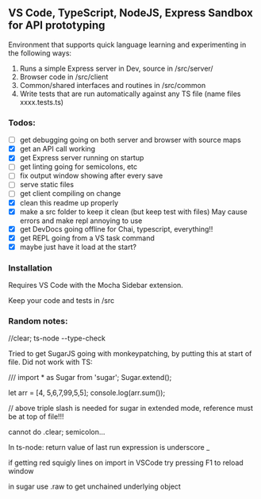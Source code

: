 
## VS Code, TypeScript, NodeJS, Express Sandbox for API prototyping

Environment that supports quick language learning and experimenting in the following ways:

1. Runs a simple Express server in Dev, source in /src/server/
2. Browser code in /src/client 
3. Common/shared interfaces and routines in /src/common
4. Write tests that are run automatically against any TS file (name files xxxx.tests.ts)


### Todos:

+ [ ] get debugging going on both server and browser with source maps
+ [X] get an API call working
+ [X] get Express server running on startup
+ [ ] get linting going for semicolons, etc
+ [ ] fix output window showing after every save
+ [ ] serve static files
+ [ ] get client compiling on change
+ [x] clean this readme up properly
+ [x] make a src folder to keep it clean (but keep test with files) May cause errors and make repl annoying to use
+ [x] get DevDocs going offline for Chai, typescript, everything!!
+ [x] get REPL going from a VS task command
+ [x] maybe just have it load at the start?

### Installation

Requires VS Code with the Mocha Sidebar extension. 

Keep your code and tests in /src

### Random notes:

//clear; ts-node --type-check  

Tried to get SugarJS going with monkeypatching, by putting this at start of file. Did not work with TS:

/// <reference path="./node_modules/sugar/sugar-extended.d.ts" />
import * as Sugar from 'sugar';
Sugar.extend();

let arr = [4, 5,6,7,99,5,5];
console.log(arr.sum());


// above triple slash is needed for sugar in extended mode, 
reference must be at top of file!!!

cannot do .clear; semicolon...

In ts-node: return value of last run expression is underscore _


if getting red squigly lines on import in VSCode try pressing F1 to reload window

in sugar use .raw to get unchained underlying object